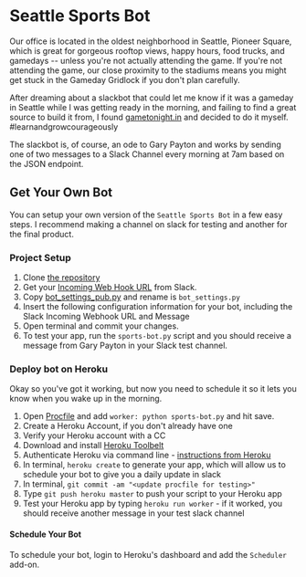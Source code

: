 # Seattle Sports Bot

Our office is located in the oldest neighborhood in Seattle, Pioneer Square, which is great for gorgeous rooftop views, happy hours, food trucks, and gamedays -- unless you're not actually attending the game. If you're not attending the game, our close proximity to the stadiums means you might get stuck in the Gameday Gridlock if you don't plan carefully.

After dreaming about a slackbot that could let me know if it was a gameday in Seattle while I was getting ready in the morning, and failing to find a great source to build it from, I found [gametonight.in](gametonight.in) and decided to do it myself. #learnandgrowcourageously

The slackbot is, of course, an ode to Gary Payton and works by sending one of two messages to a Slack Channel every morning at 7am based on the JSON endpoint.

## Get Your Own Bot
You can setup your own version of the `Seattle Sports Bot` in a few easy steps. I recommend making a channel on slack for testing and another for the final product.

### Project Setup
1. Clone [the repository](https://github.com/rsamuelson/seattle-sports-bot.git)
2. Get your [Incoming Web Hook URL](https://api.slack.com/incoming-webhooks) from Slack.
3. Copy [bot_settings_pub.py](/bot_settings_pub.py) and rename is `bot_settings.py`
4. Insert the following configuration information for your bot, including the Slack Incoming Webhook URL and Message
5. Open terminal and commit your changes.
7. To test your app, run the `sports-bot.py` script and you should receive a message from Gary Payton in your Slack test channel.

### Deploy bot on Heroku
Okay so you've got it working, but now you need to schedule it so it lets you know when you wake up in the morning.

1. Open [Procfile](/Procfile) and add `worker: python sports-bot.py` and hit save.
3. Create a Heroku Account, if you don't already have one
4. Verify your Heroku account with a CC
5. Download and install [Heroku Toolbelt](https://devcenter.heroku.com/articles/quickstart#step-2-install-the-heroku-toolbelt)
6. Authenticate Heroku via command line - [instructions from Heroku](https://devcenter.heroku.com/articles/authentication)
7. In terminal, `heroku create` to generate your app, which will allow us to schedule your bot to give you a daily update in slack
8. In terminal, `git commit -am "<update procfile for testing>"`
9. Type `git push heroku master` to push your script to your Heroku app
10. Test your Heroku app by typing `heroku run worker` - if it worked, you should receive another message in your test slack channel

#### Schedule Your Bot
To schedule your bot, login to Heroku's dashboard and add the `Scheduler` add-on.

[false]:/img/false_text.png
[true]:/img/true_text.png

